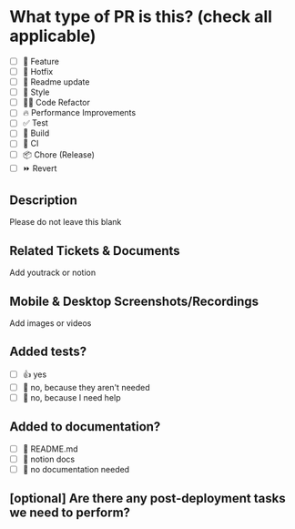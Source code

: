 # What type of PR is this? (check all applicable)

- [ ] 🍕 Feature
- [ ] 🐛 Hotfix
- [ ] 📝 Readme update
- [ ] 🎨 Style
- [ ] 🧑‍💻 Code Refactor
- [ ] 🔥 Performance Improvements
- [ ] ✅ Test
- [ ] 🤖 Build
- [ ] 🔁 CI
- [ ] 📦 Chore (Release)
- [ ] ⏩ Revert

## Description

Please do not leave this blank

## Related Tickets & Documents

Add youtrack or notion

## Mobile & Desktop Screenshots/Recordings

Add images or videos

## Added tests?

- [ ] 👍 yes
- [ ] 🙅 no, because they aren't needed
- [ ] 🙋 no, because I need help

## Added to documentation?

- [ ] 📜 README.md
- [ ] 📓 notion docs
- [ ] 🙅 no documentation needed

## [optional] Are there any post-deployment tasks we need to perform?

